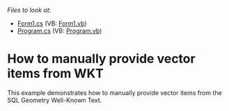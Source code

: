 <!-- default file list -->
*Files to look at*:

* [Form1.cs](./CS/SqlGeometryItemStorage/Form1.cs) (VB: [Form1.vb](./VB/SqlGeometryItemStorage/Form1.vb))
* [Program.cs](./CS/SqlGeometryItemStorage/Program.cs) (VB: [Program.vb](./VB/SqlGeometryItemStorage/Program.vb))
<!-- default file list end -->
# How to manually provide vector items from WKT


This example demonstrates how to manually provide vector items from the SQL Geometry Well-Known Text.

<br/>


